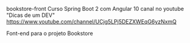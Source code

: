 bookstore-front
Curso Spring Boot 2 com Angular 10 canal no youtube "Dicas de um DEV" https://www.youtube.com/channel/UCjg5LPj5DEZXWEqG6yzNxmQ

Font-end para o projeto Bookstore
